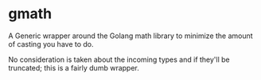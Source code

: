 # gmath
A Generic wrapper around the Golang math library to minimize the amount of casting you have to do.

No consideration is taken about the incoming types and if they'll be truncated; this is a fairly dumb wrapper.
